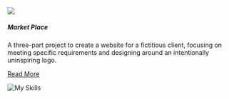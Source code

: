 
<section class="tile">

<div class="project-img-container">
<img class="project-img responsive" src="assets/marketplace.webp">
</div>


##### Market Place

A three-part project to create a website for a fictitious client, focusing on meeting specific requirements and designing around an intentionally uninspiring logo.

[Read More](./portfolio/market-place)

![My Skills](https://skillicons.dev/icons?i=html,css,js)

</section>
